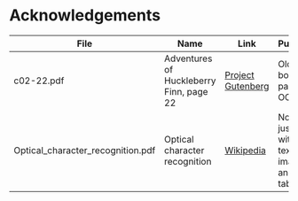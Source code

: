# Acknowledgements

| File | Name | Link | Purpose |
| --- | --- | --- | --- |
| c02-22.pdf | Adventures of Huckleberry Finn, page 22 | [Project Gutenberg](https://www.gutenberg.org/files/76/76-h/76-h.htm#c2) | Old book page for OCR |
| Optical_character_recognition.pdf | Optical character recognition | [Wikipedia](https://en.wikipedia.org/wiki/Optical_character_recognition) | No OCR, just PDF with text, images and tables |